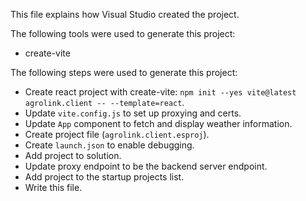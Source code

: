 This file explains how Visual Studio created the project.

The following tools were used to generate this project:
- create-vite

The following steps were used to generate this project:
- Create react project with create-vite: `npm init --yes vite@latest agrolink.client -- --template=react`.
- Update `vite.config.js` to set up proxying and certs.
- Update `App` component to fetch and display weather information.
- Create project file (`agrolink.client.esproj`).
- Create `launch.json` to enable debugging.
- Add project to solution.
- Update proxy endpoint to be the backend server endpoint.
- Add project to the startup projects list.
- Write this file.
